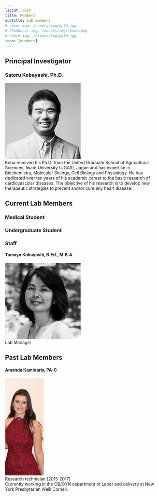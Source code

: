 ```yaml
---
layout: post
title: Members
subtitle: Lab members
# cover-img: /assets/img/path.jpg
# thumbnail-img: /assets/img/thumb.png
# share-img: /assets/img/path.jpg
tags: [members]
---
```


## Principal Investigator

### Satoru Kobayashi, Ph.D.
![profile](/assets/img/skobayas.jpg)  
Koba received his Ph.D. from the United Graduate School of Agricultural Sciences, Iwate University (UGAS), Japan and has expertise in Biochemistry, Molecular Biology, Cell Biology and Physiology. He has dedicated over ten years of his academic career to the basic research of cardiovascular diseases. The objective of his research is to develop new therapeutic strategies to prevent and/or cure any heart disease.

## Current Lab Members
### Medical Student 

### Undergraduate Student 

### Staff
#### Tamayo Kobayashi, B.Ed., M.B.A.
![profile](/assets/img/tamayo.jpg)  
Lab Manager

##  Past Lab Members
#### Amanda Kaminaris, PA-C
![profile](/assets/img/Amanda.jpg)  
Research technician (2015-2017)  
Currently working in the OB/GYN department of Labor and delivery at New York Presbyterian Weill Cornell. 

[//]: <#### Amanda Kaminaris>
